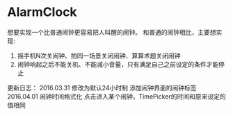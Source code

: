 # AlarmClock
想要实现一个比普通闹钟更容易把人叫醒的闹钟。
和普通的闹钟相比，主要想实现:
1. 摇手机N次关闹钟、拍同一场景关闭闹钟、算算术题关闭闹钟  
2. 闹钟响起之后不能关机、不能减小音量，只有满足自己之前设定的条件才能停止


更新日志：
2016.03.31
修改为默认24小时制
添加闹钟界面的闹钟标签
2016.04.01
闹钟时间格式化
点击进入某个闹钟，TimePicker的时间和原来设定的值相同
